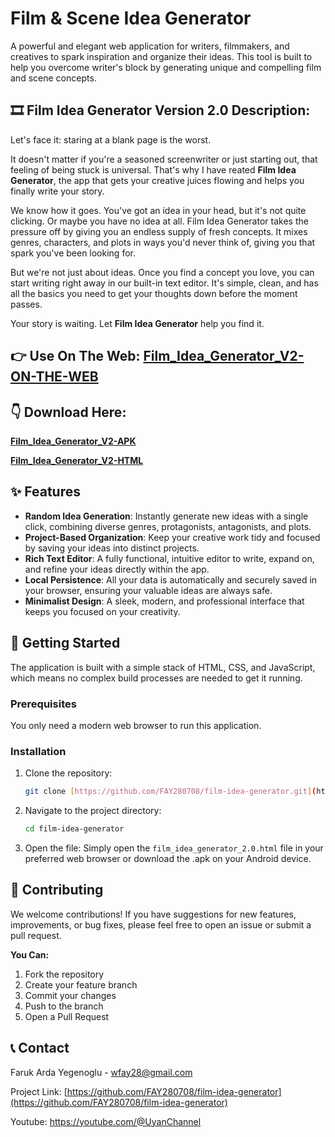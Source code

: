 # Film & Scene Idea Generator

A powerful and elegant web application for writers, filmmakers, and creatives to spark inspiration and organize their ideas. This tool is built to help you overcome writer's block by generating unique and compelling film and scene concepts.

## 🎞️ Film Idea Generator Version 2.0 Description: 

Let's face it: staring at a blank page is the worst.

It doesn't matter if you're a seasoned screenwriter or just starting out, that feeling of being stuck is universal. That's why I have reated **Film Idea Generator**, the app that gets your creative juices flowing and helps you finally write your story.

We know how it goes. You've got an idea in your head, but it's not quite clicking. Or maybe you have no idea at all. Film Idea Generator takes the pressure off by giving you an endless supply of fresh concepts. It mixes genres, characters, and plots in ways you'd never think of, giving you that spark you've been looking for.

But we're not just about ideas. Once you find a concept you love, you can start writing right away in our built-in text editor. It's simple, clean, and has all the basics you need to get your thoughts down before the moment passes.

Your story is waiting. Let **Film Idea Generator** help you find it.

## 👉 Use On The Web: [Film_Idea_Generator_V2-ON-THE-WEB](https://sites.google.com/view/film-idea-generator/film-idea-generator)

## 👇 Download Here: 
**[Film_Idea_Generator_V2-APK](https://github.com/FAY280708/Film-Idea-Generator/blob/main/Film_Idea_Generator_2.0.apk)**

**[Film_Idea_Generator_V2-HTML](https://github.com/FAY280708/Film-Idea-Generator/blob/main/FILM_IDEA_GENERATOR_2.0.html)**

## ✨ Features

-   **Random Idea Generation**: Instantly generate new ideas with a single click, combining diverse genres, protagonists, antagonists, and plots.
-   **Project-Based Organization**: Keep your creative work tidy and focused by saving your ideas into distinct projects.
-   **Rich Text Editor**: A fully functional, intuitive editor to write, expand on, and refine your ideas directly within the app.
-   **Local Persistence**: All your data is automatically and securely saved in your browser, ensuring your valuable ideas are always safe.
-   **Minimalist Design**: A sleek, modern, and professional interface that keeps you focused on your creativity.

## 🚀 Getting Started

The application is built with a simple stack of HTML, CSS, and JavaScript, which means no complex build processes are needed to get it running.

### Prerequisites

You only need a modern web browser to run this application.

### Installation

1.  Clone the repository:
    ```sh
    git clone [https://github.com/FAY280708/film-idea-generator.git](https://github.com/FAY280708/film-idea-generator.git)
    ```
2.  Navigate to the project directory:
    ```sh
    cd film-idea-generator
    ```
3.  Open the file:
    Simply open the `film_idea_generator_2.0.html` file in your preferred web browser or download the .apk on your Android device.

## 🤝 Contributing

We welcome contributions! If you have suggestions for new features, improvements, or bug fixes, please feel free to open an issue or submit a pull request.

**You Can:**
1.  Fork the repository
2.  Create your feature branch
3.  Commit your changes
4.  Push to the branch
5.  Open a Pull Request

## 📞 Contact

Faruk Arda Yegenoglu - wfay28@gmail.com

Project Link: [https://github.com/FAY280708/film-idea-generator](https://github.com/FAY280708/film-idea-generator)

Youtube: https://youtube.com/@UyanChannel
